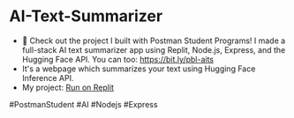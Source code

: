 # AI-Text-Summarizer

- 🚀 Check out the project I built with Postman Student Programs! I made a full-stack AI text summarizer app using Replit, Node.js, Express, and the Hugging Face API. You can too: https://bit.ly/pbl-aits
- It's a webpage which summarizes your text using Hugging Face Inference API.
- My project: [Run on Replit](https://replit.com/@keerthis03/AI-Text-Summarizer-App)

#PostmanStudent #AI #Nodejs #Express
